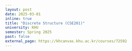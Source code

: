 ```yaml
---
layout: post
date: 2025-03-01
inline: true
title: "Discrete Structure (CSE201)"
university: KHU
semester: Spring 2025
past: false
external_page: https://khcanvas.khu.ac.kr/courses/72592
---
```

